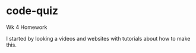 # code-quiz
Wk 4 Homework

I started by looking a videos and websites with tutorials about how to make this.
